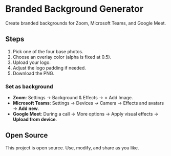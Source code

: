 # Branded Background Generator

Create branded backgrounds for Zoom, Microsoft Teams, and Google Meet.

## Steps
1. Pick one of the four base photos.
2. Choose an overlay color (alpha is fixed at 0.5).
3. Upload your logo.
4. Adjust the logo padding if needed.
5. Download the PNG.

### Set as background
- **Zoom**: Settings → Background & Effects → **+** Add Image.
- **Microsoft Teams**: Settings → Devices → Camera → Effects and avatars → **Add new**.
- **Google Meet**: During a call → More options → Apply visual effects → **Upload from device**.

## Open Source
This project is open source. Use, modify, and share as you like.
